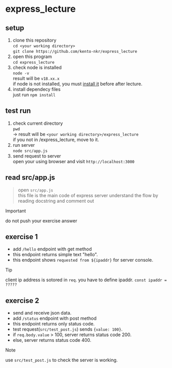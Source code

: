 # express_lecture

## setup
1.  clone this repository  
`cd <your working directory>`  
`git clone https://github.com/kento-nkr/express_lecture`
2. open this program  
`cd express_lecture`
3. check node is installed  
`node -v`  
result will be `v18.xx.x`  
if node is not installed, you must [install it](https://qiita.com/echolimitless/items/83f8658cf855de04b9ce) before after lecture.  
5. install dependecy files  
just run `npm install`

## test run  
1. check current directory  
`pwd`  
-> result will be `<your working directory>/express_lecture`  
if you not in /express_lecture, move to it.
2. run server  
`node src/app.js`  
3. send request to server  
open your using browser and visit `http://localhost:3000`

## read src/app.js
> open `src/app.js`  
> this file is the main code of express server
> understand the flow by reading docstring and comment out 

> [!IMPORTANT]
> do not push your exercise answer

## exercise 1
- add `/hello` endpoint with get method
- this endpoint returns simple text "hello".
- this endpoint shows `requested from ${ipaddr}` for server console.  

> [!TIP]
> client ip address is sotored in `req`.
> you have to define ipaddr. `const ipaddr = ?????`

## exercise 2
- send and receive json data.
- add `/status` endpoint with post method
- this endpoint returns only status code.
- test request(`src/test_post.js`) sends `{value: 100}`.  
- if `req.body.value` > 100, server returns status code 200.
- else, server returns status code 400.
> [!NOTE]
> use `src/test_post.js` to check the server is working.
